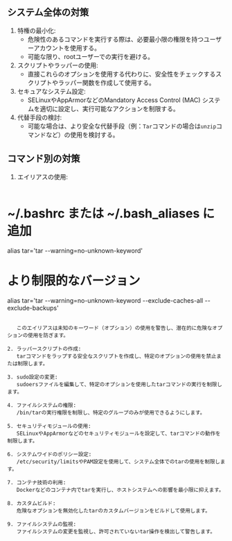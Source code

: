 ## システム全体の対策
1. 特権の最小化:
	- 危険性のあるコマンドを実行する際は、必要最小限の権限を持つユーザーアカウントを使用する。
	- 可能な限り、rootユーザーでの実行を避ける。
2. スクリプトやラッパーの使用:
    - 直接これらのオプションを使用する代わりに、安全性をチェックするスクリプトやラッパー関数を作成して使用する。
3. セキュアなシステム設定:
    - SELinuxやAppArmorなどのMandatory Access Control (MAC) システムを適切に設定し、実行可能なアクションを制限する。
4. 代替手段の検討:
	- 可能な場合は、より安全な代替手段（例：`Tar`コマンドの場合は`unzip`コマンドなど）の使用を検討する。

## コマンド別の対策

1. エイリアスの使用:
   

   ```bash
# ~/.bashrc または ~/.bash_aliases に追加
   alias tar='tar --warning=no-unknown-keyword'

   # より制限的なバージョン
   alias tar='tar --warning=no-unknown-keyword --exclude-caches-all --exclude-backups'
   
```

   このエイリアスは未知のキーワード（オプション）の使用を警告し、潜在的に危険なオプションの使用を防ぎます。

2. ラッパースクリプトの作成:
   tarコマンドをラップする安全なスクリプトを作成し、特定のオプションの使用を禁止または制限します。

3. sudo設定の変更:
   sudoersファイルを編集して、特定のオプションを使用したtarコマンドの実行を制限します。

4. ファイルシステムの権限:
   /bin/tarの実行権限を制限し、特定のグループのみが使用できるようにします。

5. セキュリティモジュールの使用:
   SELinuxやAppArmorなどのセキュリティモジュールを設定して、tarコマンドの動作を制限します。

6. システムワイドのポリシー設定:
   /etc/security/limitsやPAM設定を使用して、システム全体でのtarの使用を制限します。

7. コンテナ技術の利用:
   Dockerなどのコンテナ内でtarを実行し、ホストシステムへの影響を最小限に抑えます。

8. カスタムビルド:
   危険なオプションを無効化したtarのカスタムバージョンをビルドして使用します。

9. ファイルシステムの監視:
   ファイルシステムの変更を監視し、許可されていないtar操作を検出して警告します。
